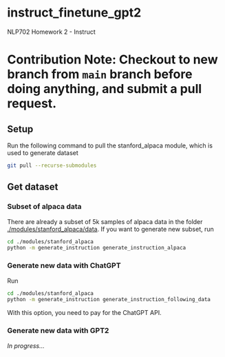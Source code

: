 # instruct_finetune_gpt2
NLP702 Homework 2 - Instruct

# **Contribution Note: Checkout to new branch from `main` branch before doing anything, and submit a pull request.**

## Setup

Run the following command to pull the stanford_alpaca module, which is used to generate
dataset

```bash
git pull --recurse-submodules
```

## Get dataset

### Subset of alpaca data

There are already a subset of 5k samples of alpaca data in the folder [./modules/stanford_alpaca/data](./modules/stanford_alpaca/data/). If you want to generate new subset, run

```bash
cd ./modules/stanford_alpaca
python -m generate_instruction generate_instruction_alpaca
```

### Generate new data with ChatGPT

Run

```bash
cd ./modules/stanford_alpaca
python -m generate_instruction generate_instruction_following_data
```

With this option, you need to pay for the ChatGPT API.

### Generate new data with GPT2

*In progress...*
